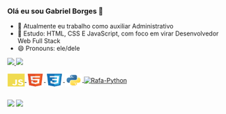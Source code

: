 ### Olá eu sou Gabriel Borges 👋

- 🔭 Atualmente eu trabalho como auxiliar Administrativo
- 🌱 Estudo: HTML, CSS E JavaScript, com foco em virar Desenvolvedor Web Full Stack
- 😄 Pronouns: ele/dele

<div>
  <a href="https://github.com/Gabbaogt">
  <img heigth="180em" src="https://github-readme-stats.vercel.app/api?username=Gabbaogt&show_icons=true&theme=tokyonight&count_private=true"/>
  <img heigth="180em" src="https://github-readme-stats.vercel.app/api/top-langs/?username=Gabbaogt&layout=compact&langs_count=16&theme=tokyonight"/>
</div>

<div style="display: inline_block"><br>
  <img align="center" alt="Rafa-Js" height="30" width="40" src="https://raw.githubusercontent.com/devicons/devicon/master/icons/javascript/javascript-plain.svg">
  <img align="center" alt="Rafa-HTML" height="30" width="40" src="https://raw.githubusercontent.com/devicons/devicon/master/icons/html5/html5-original.svg">
  <img align="center" alt="Rafa-CSS" height="30" width="40" src="https://raw.githubusercontent.com/devicons/devicon/master/icons/css3/css3-original.svg">
  <img align="center" alt="Rafa-Python" height="30" width="40" src="https://raw.githubusercontent.com/devicons/devicon/master/icons/python/python-original.svg">
  <img align="center" alt="Rafa-Python" height="30" width="40" 
src="https://github.com/simple-icons/simple-icons/blob/develop/icons/gitea.svg">
</div>

##


<div> 
  <a href = "https://mail.google.com/mail/u/0/?ogbl#inbox"><img src="https://img.shields.io/badge/-Gmail-%23333?style=for-the-badge&logo=gmail&logoColor=white" target="_blank"></a>
  <a href="https://www.linkedin.com/in/gabrielborgesaraujo/" target="_blank"><img src="https://img.shields.io/badge/-LinkedIn-%230077B5?style=for-the-badge&logo=linkedin&logoColor=white" target="_blank"></a> 
  
</div>
